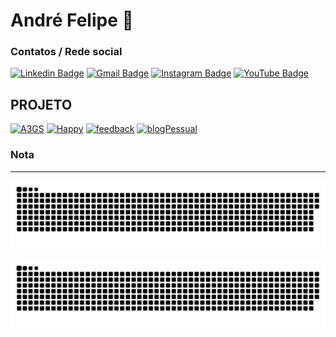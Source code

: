 # André Felipe 👋


### Contatos / Rede social
[![Linkedin Badge](https://img.shields.io/badge/-André_Felipe-007FFF?style=flat-square&logo=Linkedin&logoColor=white&link=https://www.linkedin.com/in/andre-felipe-ti-dev/)](https://www.linkedin.com/in/andre-felipe-ti-dev/)
[![Gmail Badge](https://img.shields.io/badge/-dev.andre.ti@gmail.com-007FFF?style=flat-square&logo=Gmail&logoColor=white&link=mailto:dev.andre.ti@gmail.com)](mailto:dev.andre.ti@gmail.com)
[![Instagram Badge](https://img.shields.io/badge/-DelldMi-007FFF?style=flat-square&logo=instagram&logoColor=white&link=https://www.instagram.com/delldmi/)](https://www.instagram.com/delldmi/)
[![YouTube Badge](https://img.shields.io/badge/-Andre_Felipe-007FFF?style=flat-square&logo=youtube&logoColor=white&link=https://www.youtube.com/@andre-felipe/)](https://www.youtube.com/@andre-felipe)

          
### 

## PROJETO
[![A3GS](https://img.shields.io/badge/-A3GS-007FFF?style=flat-square&logo=site&logoColor=white&link=https://www.youtube.com/@andre-felipe/)](https://a3gs.com.br/)
[![Happy](https://img.shields.io/badge/-Happy-007FFF?style=flat-square&logo=site&logoColor=white&link=https://www.youtube.com/@andre-felipe/)](https://github.com/DeldMi/Happy)
[![feedback](https://img.shields.io/badge/-feedback-007FFF?style=flat-square&logo=site&logoColor=white&link=https://www.youtube.com/@andre-felipe/)](https://github.com/DeldMi/feedback)
[![blogPessual](https://img.shields.io/badge/-blogPessual-007FFF?style=flat-square&logo=site&logoColor=white&link=https://www.youtube.com/@andre-felipe/)](http://app.a3gs.com.br/web/cv/)


###


###

### Nota
---       
<!--
<div>
<a href="https://github.com/DeldMi">
<img height="180em" src="https://github-readme-stats.vercel.app/api/top-langs/?username=DeldMi&layout=compact&langs_count=7&theme=react"/>
<img height="180em" src="https://github-readme-stats.vercel.app/api?username=DeldMi&show_icons=true&theme=react&include_all_commits=true&count_private=true"/>
</div>
-->
![Snake animation](https://github.com/DeldMI/DeldMi/blob/output/github-contribution-grid-snake.svg)

<picture>
  <source media="(prefers-color-scheme: dark)" srcset="https://raw.githubusercontent.com/platane/platane/output/github-contribution-grid-snake-dark.svg">
  <source media="(prefers-color-scheme: light)" srcset="https://raw.githubusercontent.com/platane/platane/output/github-contribution-grid-snake.svg">
  <img alt="github contribution grid snake animation" src="https://raw.githubusercontent.com/platane/platane/output/github-contribution-grid-snake.svg">
</picture>
          
<!--
**DeldMi/DeldMi** is a ✨ _special_ ✨ repository because its `README.md` (this file) appears on your GitHub profile.

Here are some ideas to get you started:

- 🔭 I’m currently working on ...
- 🌱 I’m currently learning ...
- 👯 I’m looking to collaborate on ...
- 🤔 I’m looking for help with ...
- 💬 Ask me about ...
- 📫 How to reach me: ...
- 😄 Pronouns: ...
- ⚡ Fun fact: ...
-->
